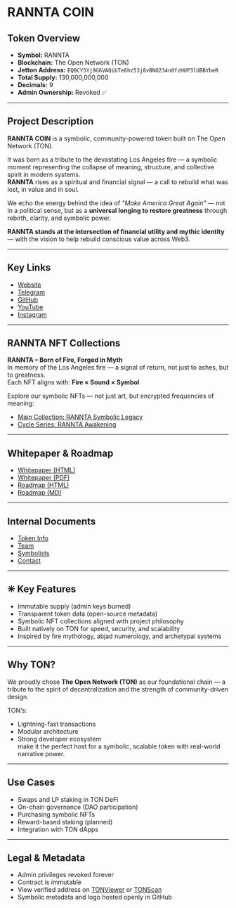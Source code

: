 # RANNTA COIN

##  Token Overview
- **Symbol:** RANNTA  
- **Blockchain:** The Open Network (TON)  
- **Jetton Address:** `EQBCY5Yj9G6VAQibTe6hz53j8vBNO234n0fzHUP3lUBBYbeR`  
- **Total Supply:** 130,000,000,000  
- **Decimals:** 9  
- **Admin Ownership:** Revoked ✅  

---

##  Project Description
**RANNTA COIN** is a symbolic, community-powered token built on The Open Network (TON).

It was born as a tribute to the devastating Los Angeles fire — a symbolic moment representing the collapse of meaning, structure, and collective spirit in modern systems.  
**RANNTA** rises as a spiritual and financial signal — a call to rebuild what was lost, in value and in soul.

We echo the energy behind the idea of _"Make America Great Again"_ — not in a political sense, but as a **universal longing to restore greatness** through rebirth, clarity, and symbolic power.

**RANNTA stands at the intersection of financial utility and mythic identity** — with the vision to help rebuild conscious value across Web3.

---

##  Key Links
-  [Website](https://rannta.com)  
-  [Telegram](https://t.me/ranntacoin2025)  
-  [GitHub](https://github.com/ilia144000/rannta-token)  
-  [YouTube](https://youtube.com/@ranntacoin)  
-  [Instagram](https://instagram.com/ranntacoin)

---

##  RANNTA NFT Collections  
**RANNTA – Born of Fire, Forged in Myth**  
In memory of the Los Angeles fire — a signal of return, not just to ashes, but to greatness.  
Each NFT aligns with: **Fire × Sound × Symbol**

Explore our symbolic NFTs — not just art, but encrypted frequencies of meaning:

-  [Main Collection: RANNTA Symbolic Legacy](https://getgems.io/rannta)  
-  [Cycle Series: RANNTA Awakening](https://getgems.io/rannta-cycle)

---

##  Whitepaper & Roadmap
-  [Whitepaper (HTML)](https://ilia144000.github.io/ranntaweb-v2/whitepaper.html)  
-  [Whitepaper (PDF)](./whitepaper.pdf)  
-  [Roadmap (HTML)](https://ilia144000.github.io/ranntaweb-v2/roadmap.html)  
-  [Roadmap (MD)](./roadmap.md)  

---

##  Internal Documents
-  [Token Info](./token-info.md)  
-  [Team](./team.md)  
-  [Symbolists](./symbolists.md)  
-  [Contact](./contact.md)

---

## ✳ Key Features
-  Immutable supply (admin keys burned)
-  Transparent token data (open-source metadata)
-  Symbolic NFT collections aligned with project philosophy
-  Built natively on TON for speed, security, and scalability
-  Inspired by fire mythology, abjad numerology, and archetypal systems

---

##  Why TON?
We proudly chose **The Open Network (TON)** as our foundational chain — a tribute to the spirit of decentralization and the strength of community-driven design.

TON’s:
- Lightning-fast transactions   
- Modular architecture   
- Strong developer ecosystem   
make it the perfect host for a symbolic, scalable token with real-world narrative power.

---

##  Use Cases
-  Swaps and LP staking in TON DeFi
-  On-chain governance (DAO participation)
-  Purchasing symbolic NFTs
-  Reward-based staking (planned)
-  Integration with TON dApps

---

##  Legal & Metadata
-  Admin privileges revoked forever  
-  Contract is immutable  
-  View verified address on [TONViewer](https://tonviewer.com/EQBCY5Yj9G6VAQibTe6hz53j8vBNO234n0fzHUP3lUBBYbeR) or [TONScan](https://tonscan.org/address/EQBCY5Yj9G6VAQibTe6hz53j8vBNO234n0fzHUP3lUBBYbeR)  
-  Symbolic metadata and logo hosted openly in GitHub






